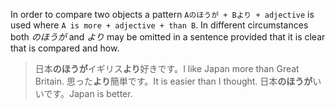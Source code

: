 In order to compare two objects a pattern `Aのほうが + Bより + adjective` is used where `A is more + adjective + than B`. In different circumstances both *のほうが* and *より* may be omitted in a sentence provided that it is clear that is compared and how.
>日本**のほうが**イギリス**より**好きです。I like Japan more than Great Britain.
>思った**より**簡単です。It is easier than I thought.
>日本**のほうが**いいです。Japan is better.